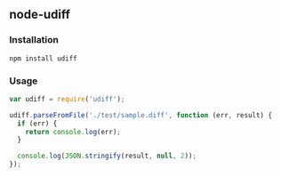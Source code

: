 ## node-udiff

### Installation
`npm install udiff`

### Usage
```javascript
var udiff = require('udiff');

udiff.parseFromFile('./test/sample.diff', function (err, result) {
  if (err) {
    return console.log(err);
  }

  console.log(JSON.stringify(result, null, 2));
});
```
